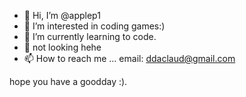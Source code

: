 - 👋 Hi, I’m @applep1
- 👀 I’m interested in coding games:)
- 🌱 I’m currently learning to code.
- 💞️ not looking hehe
- 📫 How to reach me ...
email: ddaclaud@gmail.com
<!---
applep1/applep1 is a ✨ special ✨ repository because its `README.md` (this file) appears on your GitHub profile.
You can click the Preview link to take a look at your changes.
--->
hope you have a goodday :).
